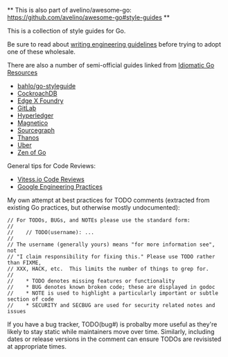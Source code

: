 
** This is also part of avelino/awesome-go: https://github.com/avelino/awesome-go#style-guides **

This is a collection of style guides for Go.

Be sure to read about [writing engineering
guidelines](https://medium.com/@dgryski/writing-engineering-guidelines-24fdda53a3f0)
before trying to adopt one of these wholesale.

There are also a number of semi-official guides linked from [Idiomatic Go Resources](https://medium.com/@dgryski/idiomatic-go-resources-966535376dba)

* [bahlo/go-styleguide](https://github.com/bahlo/go-styleguide)
* [CockroachDB](https://github.com/cockroachdb/cockroach/blob/master/docs/style.md)
* [Edge X Foundry](https://wiki.edgexfoundry.org/display/FA/Contributor%27s+Guide+-+Go+Lang)
* [GitLab](https://docs.gitlab.com/ee/development/go_guide/)
* [Hyperledger](https://github.com/hyperledger/fabric/blob/release-1.4/docs/source/style-guides/go-style.rst)
* [Magnetico](https://github.com/boramalper/magnetico/wiki/magnetico-Design-Specification)
* [Sourcegraph](https://about.sourcegraph.com/handbook/engineering/go_style_guide)
* [Thanos](https://thanos.io/contributing/coding-style-guide.md/)
* [Uber](https://github.com/uber-go/guide/blob/master/style.md)
* [Zen of Go](https://dave.cheney.net/2020/02/23/the-zen-of-go)

General tips for Code Reviews:

* [Vitess.io Code Reviews](https://vitess.io/docs/contributing/code-reviews/)
* [Google Engineering Practices](https://google.github.io/eng-practices/)


My own attempt at best practices for TODO comments (extracted from existing Go
practices, but otherwise mostly undocumented):


```
// For TODOs, BUGs, and NOTEs please use the standard form:
//
//    // TODO(username): ...
//
// The username (generally yours) means "for more information see", not
// "I claim responsibility for fixing this." Please use TODO rather than FIXME,
// XXX, HACK, etc.  This limits the number of things to grep for.
//
//    * TODO denotes missing features or functionality
//    * BUG denotes known broken code; these are displayed in godoc
//    * NOTE is used to highlight a particularly important or subtle section of code
//    * SECURITY and SECBUG are used for security related notes and issues
```

If you have a bug tracker, TODO(bug#) is probalby more useful as they're likely
to stay static while maintainers move over time.  Similarly, including dates or
release versions in the comment can ensure TODOs are revisisted at appropriate
times.
